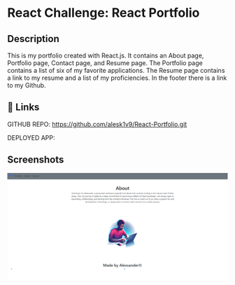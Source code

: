# React Challenge: React Portfolio

## Description
This is my portfolio created with React.js. It contains an About page, Portfolio page, Contact page, and Resume page. The Portfolio page contains a list of six of my favorite applications. The Resume page contains a link to my resume and a list of my proficiencies. In the footer there is a link to my Github.




## 🔗 Links
GITHUB REPO: https://github.com/alesk1v9/React-Portfolio.git

DEPLOYED APP: 

## Screenshots

![App Screenshot](./src/assets/screenshot.png)

